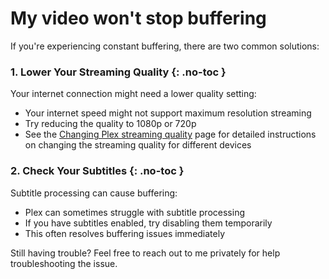# My video won't stop buffering

If you're experiencing constant buffering, there are two common solutions:

### 1. Lower Your Streaming Quality {: .no-toc }

Your internet connection might need a lower quality setting:

* Your internet speed might not support maximum resolution streaming
* Try reducing the quality to 1080p or 720p
* See the [Changing Plex streaming quality](../setup/quality-settings/index.md) page for detailed instructions on changing the streaming quality for different devices

### 2. Check Your Subtitles {: .no-toc }

Subtitle processing can cause buffering:

* Plex can sometimes struggle with subtitle processing
* If you have subtitles enabled, try disabling them temporarily
* This often resolves buffering issues immediately

Still having trouble? Feel free to reach out to me privately for help troubleshooting the issue.
